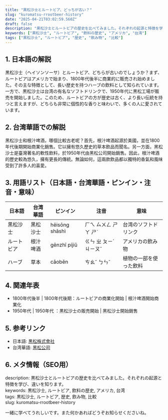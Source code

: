 ```yaml
---
title: "黒松沙士とルートビア、どっちが古い？"
slug: "kuromatsu-rrootbeer-history"
date: "2025-04-21T03:02:59.560Z"
draft: false
description: "黒松沙士とルートビアの歴史を比べてみました。それぞれの起源と特徴を学び、違いを知ります。"
keywords: ["黒松沙士", "ルートビア", "飲料の歴史", "アメリカ", "台湾"]
tags: ["黒松沙士", "ルートビア", "歴史", "飲み物", "比較"]
---
```


## 1. 日本語の解説  
黒松沙士（ヘイソンソーサ）とルートビア、どちらが古いのでしょうか？まず、ルートビアはアメリカで始まり、1800年代後半に商業的に販売され始めました。その主な特徴として、長い歴史を持つハーブの飲料として知られています。一方で、黒松沙士は台湾の有名なソフトドリンクで、1950年代に黒松工場が販売を開始しました。このため、ルートビアの方が歴史は古く、より長い伝統を持つと言えますが、どちらも非常に個性的な香りと味わいで、多くの人に愛されています。

## 2. 台湾華語での解説  
黑松沙士和根汁啤酒，哪個比較古老呢？首先，根汁啤酒起源於美國，並在1800年代後期開始商業化銷售。它以擁有悠久歷史的草本飲品而聞名。另一方面，黑松沙士是臺灣著名的軟性飲料，於1950年代由黑松公司開始銷售。因此，根汁啤酒的歷史較為悠久，擁有更長的傳統。無論如何，這兩款飲品都以獨特的香氣和風味受到了許多人的喜愛。

## 3. 用語リスト（日本語・台湾華語・ピンイン・注音・意味）  
| 日本語    | 台湾華語    | ピンイン       | 注音      | 意味                  |
|-----------|-------------|----------------|-----------|-----------------------|
| 黒松沙士  | 黑松沙士    | hēisōng shāshì | ㄏㄟ ㄙㄨㄥ ㄕㄚ ㄕˋ | 台湾のソフトドリンク   |
| ルートビア| 根汁啤酒    | gēnzhī píjiǔ   | ㄍㄣ ㄓ ㄆㄧˊ ㄐㄧㄡˇ | アメリカの飲み物       |
| ハーブ    | 草本        | cǎoběn         | ㄘㄠˇ ㄅㄣˇ | 植物の一部を使った飲料 |

## 4. 関連年表  
- 1800年代後半 | 1800年代後期：ルートビアの商業化開始 | 根汁啤酒開始商業化   
- 1950年代     | 1950年代    ：黒松沙士の販売開始     | 黑松沙士開始銷售       

## 5. 参考リンク  
- 日本語: [黒松株式會社](https://www.kirinholdings.com/jp/)  
- 台湾華語: [黑松公司](http://www.heysong.com.tw)  

## 6. メタ情報（SEO用）  
description: 黒松沙士とルートビアの歴史を比べてみました。それぞれの起源と特徴を学び、違いを知ります。  
keywords: 黒松沙士, ルートビア, 飲料の歴史, アメリカ, 台湾  
tags: 黒松沙士, ルートビア, 歴史, 飲み物, 比較  
slug: kuromatsu-rrootbeer-history

一緒に学べてうれしいです。また何かあればどうぞお知らせくださいね。